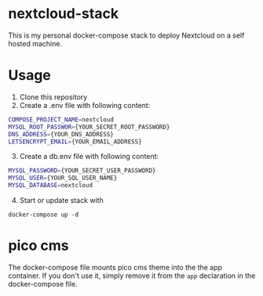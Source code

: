 # nextcloud-stack
This is my personal docker-compose stack to deploy Nextcloud on a self hosted machine. 
# Usage
1. Clone this repository
2. Create a .env file with following content:
```bash
COMPOSE_PROJECT_NAME=nextcloud
MYSQL_ROOT_PASSWOR={YOUR_SECRET_ROOT_PASSWORD}
DNS_ADDRESS={YOUR_DNS_ADDRESS}
LETSENCRYPT_EMAIL={YOUR_EMAIL_ADDRESS}
```
3. Create a db.env file with following content:
```bash
MYSQL_PASSWORD={YOUR_SECRET_USER_PASSWORD}
MYSQL_USER={YOUR_SQL_USER_NAME}
MYSQL_DATABASE=nextcloud
```
4. Start or update stack with 
```
docker-compose up -d
```

# pico cms
The docker-compose file mounts pico cms theme into the the app container. If you don't use it, simply remove it from the `app` declaration in the docker-compose file.
